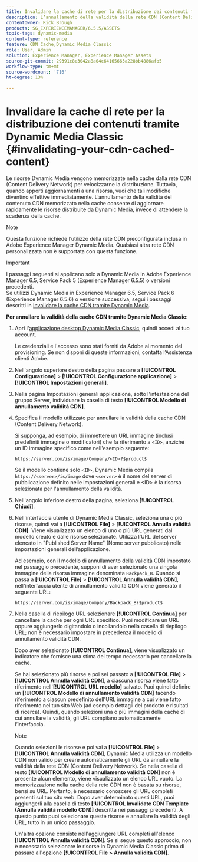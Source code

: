 ```yaml
---
title: Invalidare la cache di rete per la distribuzione dei contenuti tramite Dynamic Media Classic
description: L’annullamento della validità della rete CDN (Content Delivery Network) consente di aggiornare rapidamente le risorse distribuite da Dynamic Media Classic, invece di attendere la scadenza della cache.
contentOwner: Rick Brough
products: SG_EXPERIENCEMANAGER/6.5.5/ASSETS
topic-tags: dynamic-media
content-type: reference
feature: CDN Cache,Dynamic Media Classic
role: User, Admin
solution: Experience Manager, Experience Manager Assets
source-git-commit: 29391c8e3042a8a04c64165663a228bb4886afb5
workflow-type: tm+mt
source-wordcount: '716'
ht-degree: 13%

---
```


# Invalidare la cache di rete per la distribuzione dei contenuti tramite Dynamic Media Classic {#invalidating-your-cdn-cached-content}

Le risorse Dynamic Media vengono memorizzate nella cache dalla rete CDN (Content Delivery Network) per velocizzarne la distribuzione. Tuttavia, quando apporti aggiornamenti a una risorsa, vuoi che tali modifiche diventino effettive immediatamente. L’annullamento della validità del contenuto CDN memorizzato nella cache consente di aggiornare rapidamente le risorse distribuite da Dynamic Media, invece di attendere la scadenza della cache.

>[!NOTE]
>
>Questa funzione richiede l’utilizzo della rete CDN preconfigurata inclusa in Adobe Experience Manager Dynamic Media. Qualsiasi altra rete CDN personalizzata non è supportata con questa funzione.

>[!IMPORTANT]
>
>I passaggi seguenti si applicano solo a Dynamic Media in Adobe Experience Manager 6.5, Service Pack 5 (Experience Manager 6.5.5) o versioni precedenti.<br>Se utilizzi Dynamic Media in Experience Manager 6.5, Service Pack 6 (Experience Manager 6.5.6) o versione successiva, segui i passaggi descritti in [Invalidare la cache CDN tramite Dynamic Media](/help/assets/invalidate-cdn-cache-dynamic-media.md).

<!-- REMOVED MARCH 28, 2022 BECAUSE OF 404; NO REDIRECT WAS PUT IN PLACE BY SUPPORT See also [Cache overview in Dynamic Media Classic (Scene7)](https://helpx.adobe.com/experience-manager/scene7/kb/base/caching-questions/scene7-caching-overview.html). -->

**Per annullare la validità della cache CDN tramite Dynamic Media Classic:**

1. Apri l&#39;[applicazione desktop Dynamic Media Classic](https://experienceleague.adobe.com/docs/dynamic-media-classic/using/intro/dynamic-media-classic-desktop-app.html#system-requirements-dmc-app), quindi accedi al tuo account.

   Le credenziali e l&#39;accesso sono stati forniti da Adobe al momento del provisioning. Se non disponi di queste informazioni, contatta l’Assistenza clienti Adobe.

1. Nell&#39;angolo superiore destro della pagina passare a **[!UICONTROL Configurazione]** > **[!UICONTROL Configurazione applicazione]** > **[!UICONTROL Impostazioni generali]**.
1. Nella pagina Impostazioni generali applicazione, sotto l&#39;intestazione del gruppo Server, individuare la casella di testo **[!UICONTROL Modello di annullamento validità CDN]**.

1. Specifica il modello utilizzato per annullare la validità della cache CDN (Content Delivery Network).

   Si supponga, ad esempio, di immettere un URL immagine (inclusi predefiniti immagine o modificatori) che fa riferimento a `<ID>`, anziché un ID immagine specifico come nell&#39;esempio seguente:

   `https://server.com/is/image/Company/<ID>?$product$`

   Se il modello contiene solo `<ID>`, Dynamic Media compila `https://<server>/is/image` dove `<server>` è il nome del server di pubblicazione definito nelle impostazioni generali e &lt;ID> è la risorsa selezionata per l&#39;annullamento della validità.

1. Nell&#39;angolo inferiore destro della pagina, seleziona **[!UICONTROL Chiudi]**.
1. Nell&#39;interfaccia utente di Dynamic Media Classic, seleziona una o più risorse, quindi vai a **[!UICONTROL File]** > **[!UICONTROL Annulla validità CDN]**. Viene visualizzato un elenco di uno o più URL generati dal modello creato e dalle risorse selezionate. Utilizza l’URL del server elencato in &quot;Published Server Name&quot; (Nome server pubblicato) nelle impostazioni generali dell’applicazione.

   Ad esempio, con il modello di annullamento della validità CDN impostato nel passaggio precedente, supponi di aver selezionato una singola immagine della risorsa immagine denominata `Backpack_B`. Quando si passa a **[!UICONTROL File]** > **[!UICONTROL Annulla validità CDN]**, nell&#39;interfaccia utente di annullamento validità CDN viene generato il seguente URL:

   `https://server.com/is/image/Company/Backpack_B?$product$`

1. Nella casella di riepilogo URL selezionare **[!UICONTROL Continua]** per cancellare la cache per ogni URL specifico. Puoi modificare un URL oppure aggiungerlo digitandolo o incollandolo nella casella di riepilogo URL; non è necessario impostare in precedenza il modello di annullamento validità CDN.

   Dopo aver selezionato **[!UICONTROL Continua]**, viene visualizzato un indicatore che fornisce una stima del tempo necessario per cancellare la cache.

   Se hai selezionato più risorse e poi sei passato a **[!UICONTROL File]** > **[!UICONTROL Annulla validità CDN]**, a ciascuna risorsa viene fatto riferimento nell&#39;**[!UICONTROL URL modello]** salvato. Puoi quindi definire un **[!UICONTROL Modello di annullamento validità CDN]** facendo riferimento a ciascun predefinito dell&#39;URL immagine a cui viene fatto riferimento nel tuo sito Web (ad esempio dettagli del prodotto e risultati di ricerca). Quindi, quando selezioni una o più immagini della cache di cui annullare la validità, gli URL compilano automaticamente l’interfaccia.

   >[!NOTE]
   >
   >Quando selezioni le risorse e poi vai a **[!UICONTROL File]** > **[!UICONTROL Annulla validità CDN]**, Dynamic Media utilizza un modello CDN non valido per creare automaticamente gli URL da annullare la validità dalla rete CDN (Content Delivery Network). Se nella casella di testo **[!UICONTROL Modello di annullamento validità CDN]** non è presente alcun elemento, viene visualizzato un elenco URL vuoto. La memorizzazione nella cache della rete CDN non è basata su risorse, bensì su URL. Pertanto, è necessario conoscere gli URL completi presenti sul tuo sito web. Dopo aver determinato questi URL, puoi aggiungerli alla casella di testo **[!UICONTROL Invalidate CDN Template (Annulla validità modello CDN)]** descritta nei passaggi precedenti. A questo punto puoi selezionare queste risorse e annullare la validità degli URL, tutto in un unico passaggio.
   >
   >Un&#39;altra opzione consiste nell&#39;aggiungere URL completi all&#39;elenco **[!UICONTROL Annulla validità CDN]**. Se si segue questo approccio, non è necessario selezionare le risorse in Dynamic Media Classic prima di passare all&#39;opzione **[!UICONTROL File > Annulla validità CDN]**.

